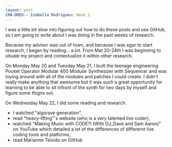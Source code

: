 ```yaml
---
layout: post
CRA-DREU-- Izabella Rodrigues: Week 2
---
```


I was a little bit slow into figuring out how to do these posts and use GitHub, so I am going to write about I was doing in the past weeks of research. 

Because my advisor was out of town, and because I was egar to start research, I began by reading... a lot. From Mat 20-24th I was beginning to situate my project and contextualize it within other research. 

On Monday May 20 and Tuesday May 21, I built the teenage engineering Pocket Operator Modular 400 Modular Synthesizer with Sequencer and was toying around with all of the modules and patches I could create. I didn't really make anything that awesome but it was such a great opportunity for learning to be able to sit infront of the synth for two days by myself and figure some thigns out. 

On Wednesday May 22, I did some reading and research. 

- I watched "algorave generation",
- read "heavy-lifting"'s website (who is a very talented live coder),
- watched "Making Music with CODE?! (With DJ_Dave and Sam Aaron)" on YouTube which detailed a lot of the differences of differernt live coding tools and platforms,
- read Marianne Teixido on GitHub 
